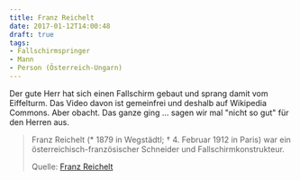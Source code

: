 ```yaml
---
title: Franz Reichelt
date: 2017-01-12T14:00:48
draft: true
tags:
- Fallschirmspringer
- Mann
- Person (Österreich-Ungarn)
---
```


Der gute Herr hat sich einen Fallschirm gebaut und sprang damit vom
Eiffelturm. Das Video davon ist gemeinfrei und deshalb auf Wikipedia
Commons. Aber obacht. Das ganze ging ... sagen wir mal "nicht so gut" für
den Herren aus.

> Franz Reichelt (* 1879 in Wegstädtl; † 4. Februar 1912 in Paris) war ein
> österreichisch-französischer Schneider und Fallschirmkonstrukteur.
>
> Quelle: [Franz Reichelt](https://de.wikipedia.org/wiki/Franz_Reichelt)

